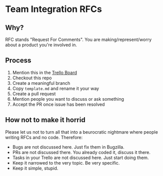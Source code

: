 # Team Integration RFCs

## Why?

RFC stands "Request For Comments". You are making/represent/worry
about a product you're involved in.

## Process

1. Mention this in the [Trello Board](https://trello.com/b/8DaoreZr/bi-weekly-salt-python-developers-meeting)
2. Checkout this repo
3. Create a meaningful branch
4. Copy `template.md` and rename it your way
5. Create a pull request
6. Mention people you want to discuss or ask something
7. Accept the PR once issue has been resolved

## How not to make it horrid

Please let us not to turn all that into a beurocratic nightmare where
people writing RFCs and no code. Therefore:

- Bugs are not discussed here. Just fix them in Bugzilla.
- PRs are not discussed there. You already coded it, discuss it there.
- Tasks in your Trello are not discussed here. Just start doing them.
- Keep it narrowed to the very topic. Be very specific.
- Keep it simple, stupid.

